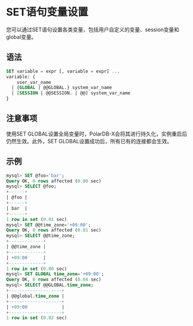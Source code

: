 SET语句变量设置 
==============================

您可以通过SET语句设置各类变量，包括用户自定义的变量、session变量和global变量。

语法 
-----------------------

```sql
SET variable = expr [, variable = expr] ...
variable: {
    user_var_name
  | {GLOBAL | @@GLOBAL.} system_var_name
  | [SESSION | @@SESSION. | @@] system_var_name
}
```



注意事项 
-------------------------

使用SET GLOBAL设置全局变量时，PolarDB-X会将其进行持久化，实例重启后仍然生效。此外，SET GLOBAL设置成功后，所有已有的连接都会生效。

示例 
-----------------------

```sql
mysql> SET @foo='bar';
Query OK, 0 rows affected (0.00 sec)
mysql> SELECT @foo;
+------+
| @foo |
+------+
| bar  |
+------+
1 row in set (0.01 sec)
mysql> SET @@time_zone='+09:00';
Query OK, 0 rows affected (0.01 sec)
mysql> SELECT @@time_zone;
+-------------+
| @@time_zone |
+-------------+
| +09:00      |
+-------------+
1 row in set (0.00 sec)
mysql> SET GLOBAL time_zone='+09:00';
Query OK, 0 rows affected (0.04 sec)
mysql> SELECT @@GLOBAL.time_zone;
+--------------------+
| @@global.time_zone |
+--------------------+
| +09:00             |
+--------------------+
1 row in set (0.02 sec)
```


